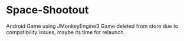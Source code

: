 # Space-Shootout
Android Game using JMonkeyEngine3
Game deleted from store due to compatibility issues, maybe its time for relaunch.


